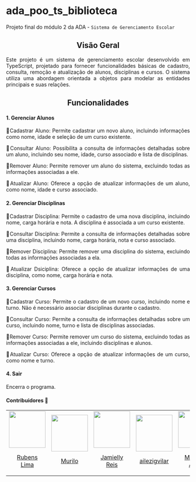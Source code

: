 # ada_poo_ts_biblioteca

Projeto final do módulo 2 da ADA - `Sistema de Gerenciamento Escolar`

<div align="center"> 
<h2>
Visão Geral
</h2>
</div>
<div align="justify">
<p> Este projeto é um sistema de gerenciamento escolar desenvolvido em TypeScript, projetado para fornecer funcionalidades básicas de cadastro, consulta, remoção e atualização de alunos, disciplinas e cursos. O sistema utiliza uma abordagem orientada a objetos para modelar as entidades principais e suas relações. </p>

<div align="center"> 
<h2>
  Funcionalidades
</h2>
</div>
<h4>
  1. Gerenciar Alunos
</h4>
<p>
🔸Cadastrar Aluno: Permite cadastrar um novo aluno, incluindo informações como nome, idade e seleção de um curso existente.
  
🔸Consultar Aluno: Possibilita a consulta de informações detalhadas sobre um aluno, incluindo seu nome, idade, curso associado e lista de disciplinas.

🔸Remover Aluno: Permite remover um aluno do sistema, excluindo todas as informações associadas a ele.

🔸Atualizar Aluno: Oferece a opção de atualizar informações de um aluno, como nome, idade e curso associado.
</p>

<h4>
  2. Gerenciar Disciplinas
</h4>
🔸Cadastrar Disciplina: Permite o cadastro de uma nova disciplina, incluindo nome, carga horária e nota. A disciplina é associada a um curso existente.

🔸Consultar Disciplina: Permite a consulta de informações detalhadas sobre uma disciplina, incluindo nome, carga horária, nota e curso associado.

🔸Remover Disciplina: Permite remover uma disciplina do sistema, excluindo todas as informações associadas a ela.

🔸Atualizar Dsiciplina: Oferece a opção de atualizar informações de uma disciplina, como nome, carga horária e nota.

<h4>
  3. Gerenciar Cursos
</h4>
🔸Cadastrar Curso: Permite o cadastro de um novo curso, incluindo nome e turno. Não é necessário associar disciplinas durante o cadastro.

🔸Consultar Curso: Permite a consulta de informações detalhadas sobre um curso, incluindo nome, turno e lista de disciplinas associadas.

🔸Remover Curso: Permite remover um curso do sistema, excluindo todas as informações associadas a ele, incluindo disciplinas e alunos.

🔸Atualizar Curso: Oferece a opção de atualizar informações de um curso, como nome e turno.

<h4>
  4. Sair
</h4>
Encerra o programa.

  #### Contribuidores 🔻
<table align="center">
  <tr align="center">
    <td>
      <a href="https://github.com/RubensLFerreira">
        <img src="https://avatars.githubusercontent.com/RubensLFerreira" width=100 />
        <p>Rubens <br/>Lima</p>
      </a>
    </td>
    <td>
      <a href="https://github.com/muriloma">
        <img src="https://avatars.githubusercontent.com/muriloma" width=100 />
        <p>Murilo</p>
      </a>
    </td>
    <td>
      <a href="https://github.com/Jamielly">
        <img src="https://avatars.githubusercontent.com/Jamielly" width=100 />
        <p>Jamielly <br/>Reis</p>
      </a>
    </td>
    <td>
      <a href="https://github.com/ailezigvilar">
        <img src="https://avatars.githubusercontent.com/ailezigvilar" width=100 />
        <p>ailezigvilar</p>
      </a>
    </td>
    <td>
      <a href="https://github.com/MatheusTerraAlves">
        <img src="https://avatars.githubusercontent.com/MatheusTerraAlves" width=100 />
        <p>Matheus <br/>Alves</p>
      </a>
    </td>
  </tr>
</table>
